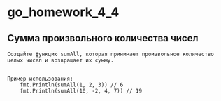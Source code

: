 # go_homework_4_4
## Сумма произвольного количества чисел
    Создайте функцию sumAll, которая принимает произвольное количество целых чисел и возвращает их сумму.


    Пример использования:
        fmt.Println(sumAll(1, 2, 3)) // 6
        fmt.Println(sumAll(10, -2, 4, 7)) // 19